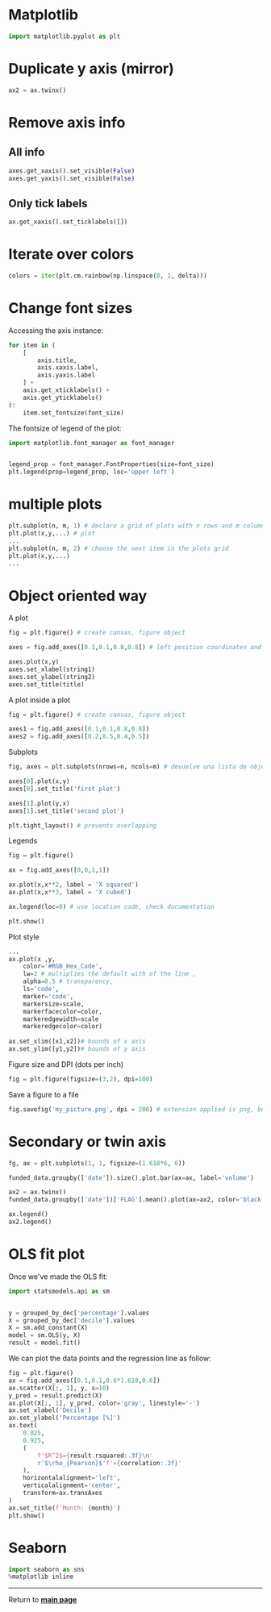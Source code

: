 # Matplotlib

```python
import matplotlib.pyplot as plt
```

# Duplicate y axis (mirror)

```python
ax2 = ax.twinx()
```

# Remove axis info

## All info

```python
axes.get_xaxis().set_visible(False)
axes.get_yaxis().set_visible(False)
```

## Only tick labels

```python
ax.get_xaxis().set_ticklabels([])
```

# Iterate over colors 

 ```python
colors = iter(plt.cm.rainbow(np.linspace(0, 1, delta)))
 ```

# Change font sizes

Accessing the axis instance:

```python
for item in (
    [
        axis.title,
        axis.xaxis.label,
        axis.yaxis.label
    ] +
    axis.get_xticklabels() +
    axis.get_yticklabels()
):
    item.set_fontsize(font_size)  
```

The fontsize of legend of the plot:

```python
import matplotlib.font_manager as font_manager


legend_prop = font_manager.FontProperties(size=font_size)
plt.legend(prop=legend_prop, loc='upper left')
```

# multiple plots
```python
plt.subplot(n, m, 1) # declare a grid of plots with n rows and m columns and choose the 1 one
plt.plot(x,y,...) # plot
...
plt.subplot(n, m, 2) # choose the next item in the plots grid
plt.plot(x,y,...)
...
```

# Object oriented way

A plot
```python
fig = plt.figure() # create canvas, figure object

axes = fig.add_axes([0.1,0.1,0.8,0.8]) # left position coordinates and width and height

axes.plot(x,y)
axes.set_xlabel(string1)
axes.set_ylabel(string2)
axes.set_title(title)
```

A plot inside a plot
```python
fig = plt.figure() # create canvas, figure object

axes1 = fig.add_axes([0.1,0.1,0.8,0.8])
axes2 = fig.add_axes([0.2,0.5,0.4,0.5])
```

Subplots
```python
fig, axes = plt.subplots(nrows=n, ncols=m) # devuelve una lista de objetos "axes"

axes[0].plot(x,y)
axes[0].set_title('first plot')

axes[1].plot(y,x)
axes[1].set_title('second plot')

plt.tight_layout() # prevents overlapping
```

Legends
```python
fig = plt.figure()

ax = fig.add_axes([0,0,1,1])

ax.plot(x,x**2, label = 'X squared')
ax.plot(x,x**3, label = 'X cubed')

ax.legend(loc=0) # use location code, check documentation

plt.show()
```

Plot style
```python
...
ax.plot(x ,y, 
	color='#RGB_Hex_Code', 
	lw=2 # multiplies the default with of the line , 
	alpha=0.5 # transparency, 
	ls='code', 
	marker='code',
	markersize=scale,
	markerfacecolor=color,
	markeredgewidth=scale
	markeredgecolor=color)
	
ax.set_xlim([x1,x2])# bounds of x axis
ax.set_ylim([y1,y2])# bounds of y axis
```


Figure size and DPI (dots per inch)
```python
fig = plt.figure(figsize=(3,2), dpi=100)
```

Save a figure to a file
```python
fig.savefig('my_picture.png', dpi = 200) # extension applied is png, but we can use others such as jpeg...
```

# Secondary or twin axis

```python
fg, ax = plt.subplots(1, 1, figsize=(1.618*6, 6))

funded_data.groupby(['date']).size().plot.bar(ax=ax, label='volume')

ax2 = ax.twinx()
funded_data.groupby(['date'])['FLAG'].mean().plot(ax=ax2, color='black', linewidth=2.0, label='Flag rate')

ax.legend()
ax2.legend()
```

# OLS fit plot

Once we've made the OLS fit:

```python
import statsmodels.api as sm


y = grouped_by_dec['percentage'].values
X = grouped_by_dec['decile'].values
X = sm.add_constant(X)
model = sm.OLS(y, X)
result = model.fit()
```

We can plot the data points and the regression line as follow:

```python
fig = plt.figure()
ax = fig.add_axes([0.1,0.1,0.6*1.618,0.6])
ax.scatter(X[:, 1], y, s=10)
y_pred = result.predict(X)
ax.plot(X[:, 1], y_pred, color='gray', linestyle='-')
ax.set_xlabel('Decile')
ax.set_ylabel('Percentage [%]')
ax.text(
	0.825,
	0.925,
	(
		f'$R^2$={result.rsquared:.3f}\n'
		r'$\rho_{Pearson}$'f'={correlation:.3f}'
	),
	horizontalalignment='left',
	verticalalignment='center',
	transform=ax.transAxes
)
ax.set_title(f'Month: {month}')
plt.show()
```

# Seaborn

```python
import seaborn as sns
%matplotlib inline
```

***

Return to **[main page](../README.md)** 


